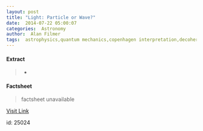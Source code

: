 ```yaml
---
layout: post
title: "Light: Particle or Wave?"
date:  2014-07-22 05:00:07 
categories:  Astronomy   
author:  Alan Filmer                                                   
tags:  astrophysics,quantum mechanics,copenhagen interpretation,decoherence,light,observer effect,particle,quantum physics,schrodinger,schrodingers cat,standard model,uncertainty principle,wave                                                                                                                                                                                                                                                                                                                                                                                                                                                                                                                                                                                                     
---
```



#### Extract
>+

#### Factsheet
>factsheet unavailable

[Visit Link](http://www.fromquarkstoquasars.com/light-particle-or-wave/)

id:   25024 
